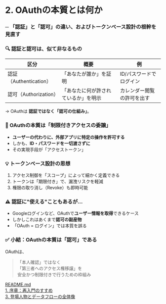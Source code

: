 # 2. OAuthの本質とは何か
### ─ 「認証」と「認可」の違い、およびトークンベース設計の根幹を見直す


### 🔍 認証と認可は、似て非なるもの

| 区分 | 概要 | 例 |
|------|------|----|
| 認証（Authentication） | 「あなたが誰か」を証明 | ID/パスワードでログイン |
| 認可（Authorization） | 「あなたに何が許されているか」を明示 | カレンダー閲覧の許可を出す |

→ OAuthは **認証ではなく「認可の仕組み」**。


### 🔑 OAuthの本質は「制限付きアクセスの委譲」

- **ユーザーの代わりに、外部アプリに特定の操作を許可する**
- しかも、**ID・パスワードを一切渡さずに**
- その実現手段が「アクセストークン」


### 💡 トークンベース設計の思想

1. アクセス制御を「スコープ」によって細かく定義できる
2. トークンは「期限付き」で、漏洩リスクを軽減
3. 権限の取り消し（Revoke）も即時可能


### ⚠️ 認証に"使える"こともあるが…

- Googleログインなど、OAuthで**ユーザー情報を取得**できるケース
- しかしこれはあくまで**認可の副産物**
- 「OAuth = ログイン」では本質を誤る


### ✅ 小結：OAuthの本質は「認可」である

OAuthは、
> 「本人確認」ではなく  
> 「第三者へのアクセス権移譲」を  
> 安全かつ制限付きで行うための枠組み

[README.md](../README.md)<br>
[1. 序章：再入門のすすめ](../slides/01_intro.md)<br>
[3. 登場人物とデータフローの全体像](../slides/03_flow_and_roles.md)<br>


